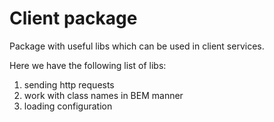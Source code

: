 # Client package

Package with useful libs which can be used in client services.

Here we have the following list of libs:

1. sending http requests
2. work with class names in BEM manner
3. loading configuration
